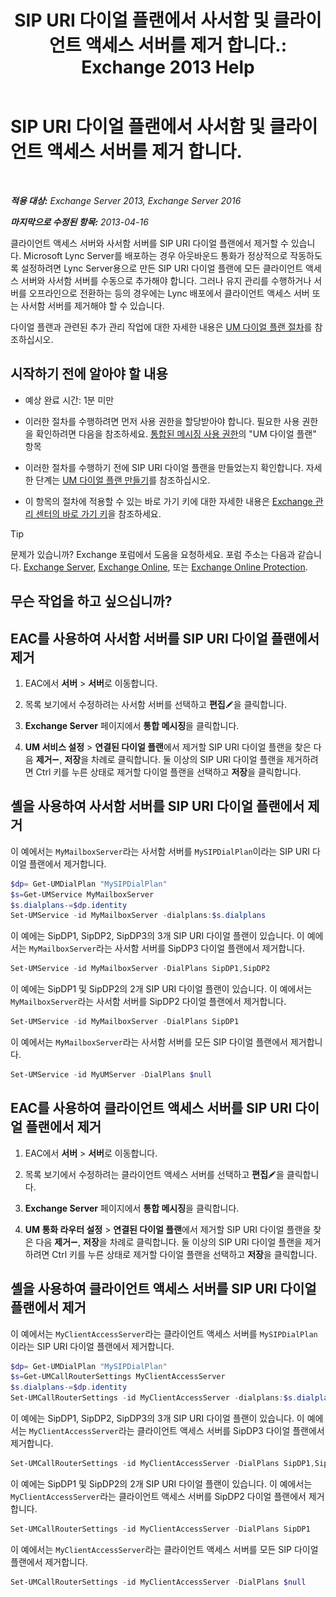 ﻿---
title: 'SIP URI 다이얼 플랜에서 사서함 및 클라이언트 액세스 서버를 제거 합니다.: Exchange 2013 Help'
TOCTitle: SIP URI 다이얼 플랜에서 사서함 및 클라이언트 액세스 서버를 제거 합니다.
ms:assetid: 367441e1-1a0f-42c8-9fa8-8abe80b3d015
ms:mtpsurl: https://technet.microsoft.com/ko-kr/library/Aa997238(v=EXCHG.150)
ms:contentKeyID: 54651812
ms.date: 05/22/2018
mtps_version: v=EXCHG.150
ms.translationtype: MT
---

# SIP URI 다이얼 플랜에서 사서함 및 클라이언트 액세스 서버를 제거 합니다.

 

_**적용 대상:** Exchange Server 2013, Exchange Server 2016_

_**마지막으로 수정된 항목:** 2013-04-16_

클라이언트 액세스 서버와 사서함 서버를 SIP URI 다이얼 플랜에서 제거할 수 있습니다. Microsoft Lync Server를 배포하는 경우 아웃바운드 통화가 정상적으로 작동하도록 설정하려면 Lync Server용으로 만든 SIP URI 다이얼 플랜에 모든 클라이언트 액세스 서버와 사서함 서버를 수동으로 추가해야 합니다. 그러나 유지 관리를 수행하거나 서버를 오프라인으로 전환하는 등의 경우에는 Lync 배포에서 클라이언트 액세스 서버 또는 사서함 서버를 제거해야 할 수 있습니다.

다이얼 플랜과 관련된 추가 관리 작업에 대한 자세한 내용은 [UM 다이얼 플랜 절차](um-dial-plan-procedures-exchange-2013-help.md)를 참조하십시오.

## 시작하기 전에 알아야 할 내용

  - 예상 완료 시간: 1분 미만

  - 이러한 절차를 수행하려면 먼저 사용 권한을 할당받아야 합니다. 필요한 사용 권한을 확인하려면 다음을 참조하세요. [통합된 메시징 사용 권한](unified-messaging-permissions-exchange-2013-help.md)의 "UM 다이얼 플랜" 항목

  - 이러한 절차를 수행하기 전에 SIP URI 다이얼 플랜을 만들었는지 확인합니다. 자세한 단계는 [UM 다이얼 플랜 만들기](https://docs.microsoft.com/ko-kr/exchange/voice-mail-unified-messaging/connect-voice-mail-system/create-um-dial-plan)를 참조하십시오.

  - 이 항목의 절차에 적용할 수 있는 바로 가기 키에 대한 자세한 내용은 [Exchange 관리 센터의 바로 가기 키](keyboard-shortcuts-in-the-exchange-admin-center-exchange-online-protection-help.md)을 참조하세요.


> [!TIP]
> 문제가 있습니까? Exchange 포럼에서 도움을 요청하세요. 포럼 주소는 다음과 같습니다. <A href="https://go.microsoft.com/fwlink/p/?linkid=60612">Exchange Server</A>, <A href="https://go.microsoft.com/fwlink/p/?linkid=267542">Exchange Online</A>, 또는 <A href="https://go.microsoft.com/fwlink/p/?linkid=285351">Exchange Online Protection</A>.



## 무슨 작업을 하고 싶으십니까?

## EAC를 사용하여 사서함 서버를 SIP URI 다이얼 플랜에서 제거

1.  EAC에서 **서버** \> **서버**로 이동합니다.

2.  목록 보기에서 수정하려는 사서함 서버를 선택하고 **편집**![편집 아이콘](images/JJ218640.6f53ccb2-1f13-4c02-bea0-30690e6ea71d(EXCHG.150).gif "편집 아이콘")을 클릭합니다.

3.  **Exchange Server** 페이지에서 **통합 메시징**을 클릭합니다.

4.  **UM 서비스 설정** \> **연결된 다이얼 플랜**에서 제거할 SIP URI 다이얼 플랜을 찾은 다음 **제거**![아이콘 제거](images/Dd362328.479b6ced-8d64-4277-a725-f17fea202b28(EXCHG.150).gif "아이콘 제거"), **저장**을 차례로 클릭합니다. 둘 이상의 SIP URI 다이얼 플랜을 제거하려면 Ctrl 키를 누른 상태로 제거할 다이얼 플랜을 선택하고 **저장**을 클릭합니다.

## 셸을 사용하여 사서함 서버를 SIP URI 다이얼 플랜에서 제거

이 예에서는 `MyMailboxServer`라는 사서함 서버를 `MySIPDialPlan`이라는 SIP URI 다이얼 플랜에서 제거합니다.

```powershell
$dp= Get-UMDialPlan "MySIPDialPlan"
$s=Get-UMService MyMailboxServer
$s.dialplans-=$dp.identity
Set-UMService -id MyMailboxServer -dialplans:$s.dialplans
```

이 예에는 SipDP1, SipDP2, SipDP3의 3개 SIP URI 다이얼 플랜이 있습니다. 이 예에서는 `MyMailboxServer`라는 사서함 서버를 SipDP3 다이얼 플랜에서 제거합니다.

```powershell
Set-UMService -id MyMailboxServer -DialPlans SipDP1,SipDP2
```

이 예에는 SipDP1 및 SipDP2의 2개 SIP URI 다이얼 플랜이 있습니다. 이 예에서는 `MyMailboxServer`라는 사서함 서버를 SipDP2 다이얼 플랜에서 제거합니다.

```powershell
Set-UMService -id MyMailboxServer -DialPlans SipDP1
```

이 예에서는 `MyMailboxServer`라는 사서함 서버를 모든 SIP 다이얼 플랜에서 제거합니다.

```powershell
Set-UMService -id MyUMServer -DialPlans $null
```

## EAC를 사용하여 클라이언트 액세스 서버를 SIP URI 다이얼 플랜에서 제거

1.  EAC에서 **서버** \> **서버**로 이동합니다.

2.  목록 보기에서 수정하려는 클라이언트 액세스 서버를 선택하고 **편집**![편집 아이콘](images/JJ218640.6f53ccb2-1f13-4c02-bea0-30690e6ea71d(EXCHG.150).gif "편집 아이콘")을 클릭합니다.

3.  **Exchange Server** 페이지에서 **통합 메시징**을 클릭합니다.

4.  **UM 통화 라우터 설정** \> **연결된 다이얼 플랜**에서 제거할 SIP URI 다이얼 플랜을 찾은 다음 **제거**![아이콘 제거](images/Dd362328.479b6ced-8d64-4277-a725-f17fea202b28(EXCHG.150).gif "아이콘 제거"), **저장**을 차례로 클릭합니다. 둘 이상의 SIP URI 다이얼 플랜을 제거하려면 Ctrl 키를 누른 상태로 제거할 다이얼 플랜을 선택하고 **저장**을 클릭합니다.

## 셸을 사용하여 클라이언트 액세스 서버를 SIP URI 다이얼 플랜에서 제거

이 예에서는 `MyClientAccessServer`라는 클라이언트 액세스 서버를 `MySIPDialPlan`이라는 SIP URI 다이얼 플랜에서 제거합니다.

```powershell
$dp= Get-UMDialPlan "MySIPDialPlan"
$s=Get-UMCallRouterSettings MyClientAccessServer
$s.dialplans-=$dp.identity
Set-UMCallRouterSettings -id MyClientAccessServer -dialplans:$s.dialplans
```
이 예에는 SipDP1, SipDP2, SipDP3의 3개 SIP URI 다이얼 플랜이 있습니다. 이 예에서는 `MyClientAccessServer`라는 클라이언트 액세스 서버를 SipDP3 다이얼 플랜에서 제거합니다.

```powershell
Set-UMCallRouterSettings -id MyClientAccessServer -DialPlans SipDP1,SipDP2
```

이 예에는 SipDP1 및 SipDP2의 2개 SIP URI 다이얼 플랜이 있습니다. 이 예에서는 `MyClientAccessServer`라는 클라이언트 액세스 서버를 SipDP2 다이얼 플랜에서 제거합니다.

```powershell
Set-UMCallRouterSettings -id MyClientAccessServer -DialPlans SipDP1
```

이 예에서는 `MyClientAccessServer`라는 클라이언트 액세스 서버를 모든 SIP 다이얼 플랜에서 제거합니다.

```powershell
Set-UMCallRouterSettings -id MyClientAccessServer -DialPlans $null
```

